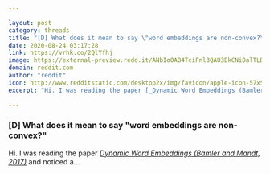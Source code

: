 ```yaml
---

layout: post
category: threads
title: "[D] What does it mean to say \"word embeddings are non-convex?\""
date: 2020-08-24 03:17:28
link: https://vrhk.co/2QlYfhj
image: https://external-preview.redd.it/ANbIo0AB4TciFnl3QAU3EkCNiOalTLDxH-CVU_YkP0g.jpg?width=200&height=100&auto=webp&crop=200:100,smart&s=11ecfadc4d994519a9296a695d68d917bb34ab04
domain: reddit.com
author: "reddit"
icon: http://www.redditstatic.com/desktop2x/img/favicon/apple-icon-57x57.png
excerpt: "Hi. I was reading the paper [_Dynamic Word Embeddings (Bamler and Mandt, 2017)_](<http://proceedings.mlr.press/v70/bamler17a.html>) and noticed a..."

---
```


### [D] What does it mean to say "word embeddings are non-convex?"

Hi. I was reading the paper [_Dynamic Word Embeddings (Bamler and Mandt, 2017)_](<http://proceedings.mlr.press/v70/bamler17a.html>) and noticed a...